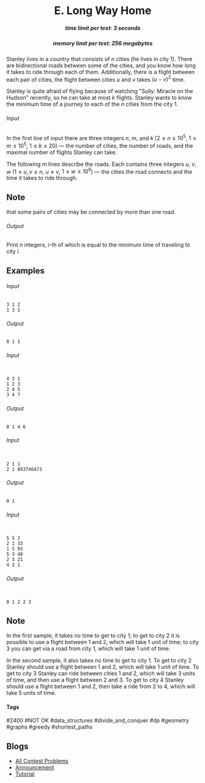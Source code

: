 <h1 style='text-align: center;'> E. Long Way Home</h1>

<h5 style='text-align: center;'>time limit per test: 3 seconds</h5>
<h5 style='text-align: center;'>memory limit per test: 256 megabytes</h5>

Stanley lives in a country that consists of $n$ cities (he lives in city $1$). There are bidirectional roads between some of the cities, and you know how long it takes to ride through each of them. Additionally, there is a flight between each pair of cities, the flight between cities $u$ and $v$ takes $(u - v)^2$ time.

Stanley is quite afraid of flying because of watching "Sully: Miracle on the Hudson" recently, so he can take at most $k$ flights. Stanley wants to know the minimum time of a journey to each of the $n$ cities from the city $1$.

###### Input

In the first line of input there are three integers $n$, $m$, and $k$ ($2 \leq n \leq 10^{5}$, $1 \leq m \leq 10^{5}$, $1 \leq k \leq 20$) — the number of cities, the number of roads, and the maximal number of flights Stanley can take.

The following $m$ lines describe the roads. Each contains three integers $u$, $v$, $w$ ($1 \leq u, v \leq n$, $u \neq v$, $1 \leq w \leq 10^{9}$) — the cities the road connects and the time it takes to ride through. 
## Note

 that some pairs of cities may be connected by more than one road.

###### Output

Print $n$ integers, $i$-th of which is equal to the minimum time of traveling to city $i$.

## Examples

###### Input


```text
3 1 2
1 3 1
```
###### Output


```text
0 1 1 
```
###### Input

```text

4 3 1
1 2 3
2 4 5
3 4 7

```
###### Output


```text
0 1 4 6 
```
###### Input

```text

2 1 1
2 1 893746473

```
###### Output


```text
0 1 
```
###### Input

```text

5 5 2
2 1 33
1 5 93
5 3 48
2 3 21
4 2 1

```
###### Output


```text

0 1 2 2 3 
```
## Note

In the first sample, it takes no time to get to city 1; to get to city 2 it is possible to use a flight between 1 and 2, which will take 1 unit of time; to city 3 you can get via a road from city 1, which will take 1 unit of time. 

In the second sample, it also takes no time to get to city 1. To get to city 2 Stanley should use a flight between 1 and 2, which will take 1 unit of time. To get to city 3 Stanley can ride between cities 1 and 2, which will take 3 units of time, and then use a flight between 2 and 3. To get to city 4 Stanley should use a flight between 1 and 2, then take a ride from 2 to 4, which will take 5 units of time.



#### Tags 

#2400 #NOT OK #data_structures #divide_and_conquer #dp #geometry #graphs #greedy #shortest_paths 

## Blogs
- [All Contest Problems](../Codeforces_Round_816_(Div._2).md)
- [Announcement](../blogs/Announcement.md)
- [Tutorial](../blogs/Tutorial.md)
